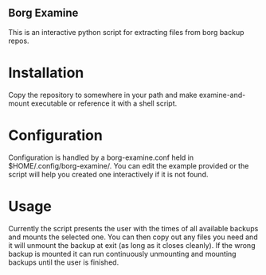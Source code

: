 ## Borg Examine
This is an interactive python script for extracting files from borg backup
repos.

# Installation
Copy the repository to somewhere in your path and make examine-and-mount
executable or reference it with a shell script.

# Configuration
Configuration is handled by a borg-examine.conf held in
$HOME/.config/borg-examine/. You can edit the example provided or the script
will help you created one interactively if it is not found.

# Usage
Currently the script presents the user with the times of all available backups
and mounts the selected one. You can then copy out any files you need and it
will unmount the backup at exit (as long as it closes cleanly). If the wrong
backup is mounted it can run continuously unmounting and mounting backups
until the user is finished.
